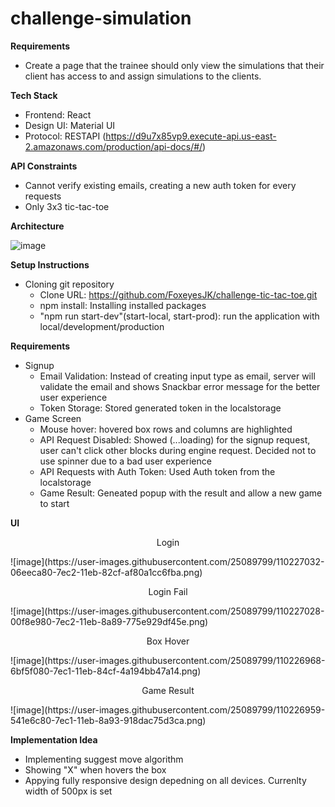 # challenge-simulation

**Requirements**
* Create a page that the trainee should only view the simulations that their client has access to and assign simulations to the clients.

**Tech Stack**
* Frontend: React
* Design UI: Material UI
* Protocol: RESTAPI (https://d9u7x85vp9.execute-api.us-east-2.amazonaws.com/production/api-docs/#/)

**API Constraints**
* Cannot verify existing emails, creating a new auth token for every requests
* Only 3x3 tic-tac-toe

**Architecture**

![image](https://user-images.githubusercontent.com/25089799/110226788-f0477400-7ebf-11eb-89eb-8242f661aa97.png)

**Setup Instructions**
* Cloning git repository
	* Clone URL: https://github.com/FoxeyesJK/challenge-tic-tac-toe.git
	* npm install: Installing installed packages
	* "npm run start-dev"(start-local, start-prod): run the application with local/development/production

**Requirements**
* Signup
  * Email Validation: Instead of creating input type as email, server will validate the email and shows Snackbar error message for the better user experience
  * Token Storage: Stored generated token in the localstorage
* Game Screen
  * Mouse hover: hovered box rows and columns are highlighted
  * API Request Disabled: Showed (...loading) for the signup request, user can't click other blocks during engine request. Decided not to use spinner due to a bad user experience
  * API Requests with Auth Token: Used Auth token from the localstorage 
  * Game Result: Geneated popup with the result and allow a new game to start

**UI**

<p align="center">Login</p>
![image](https://user-images.githubusercontent.com/25089799/110227032-06eeca80-7ec2-11eb-82cf-af80a1cc6fba.png)

<p align="center">Login Fail</p>
![image](https://user-images.githubusercontent.com/25089799/110227028-00f8e980-7ec2-11eb-8a89-775e929df45e.png)

<p align="center">Box Hover</p>
![image](https://user-images.githubusercontent.com/25089799/110226968-6bf5f080-7ec1-11eb-84cf-4a194bb47a14.png)

<p align="center">Game Result</p>
![image](https://user-images.githubusercontent.com/25089799/110226959-541e6c80-7ec1-11eb-8a93-918dac75d3ca.png)
	
**Implementation Idea**
* Implementing suggest move algorithm
* Showing "X" when hovers the box
* Appying fully responsive design depedning on all devices. Currenlty width of 500px is set
